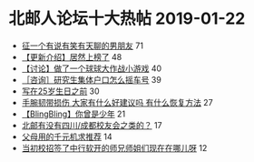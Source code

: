# 北邮人论坛十大热帖 2019-01-22

- [征一个有说有笑有天聊的男朋友](https://bbs.byr.cn/article/Friends/1909901) 71
- [【更新介绍】居然上榜了](https://bbs.byr.cn/article/JavaScript/4549) 48
- [【讨论】做了一个球球大作战小游戏](https://bbs.byr.cn/article/Java/60991) 40
- [［咨询］研究生集体户口怎么摇车号](https://bbs.byr.cn/article/Talking/6093492) 39
- [写在25岁生日之前](https://bbs.byr.cn/article/Feeling/3099031) 30
- [手腕韧带损伤 大家有什么好建议吗 有什么恢复方法](https://bbs.byr.cn/article/Health/214779) 27
- [【BlingBling】你曾是少年](https://bbs.byr.cn/article/Music/340626) 21
- [北邮有没有四川/成都校友会之类的？](https://bbs.byr.cn/article/Sichuan/237198) 17
- [父母用的千元机求推荐](https://bbs.byr.cn/article/DigiLife/306674) 14
- [当初校招签了中行软开的师兄师姐们现在在哪儿呀](https://bbs.byr.cn/article/WorkLife/1116681) 12


